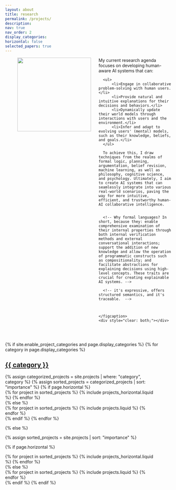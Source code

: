 ```yaml
---
layout: about
title: research
permalink: /projects/
description: 
nav: true
nav_order: 2
display_categories: 
horizontal: false
selected_papers: true
---
```




<figure style="position: relative; width: 100%; height: auto;">
    <img class="img-fluid rounded z-depth-1" style="float: left; margin-right: 25px; width: 240px; height: 240px;" src="{{ '/assets/img/HAI_logo.png' | relative_url }}" alt="" title="haxp image"/>
    <figcaption style="text-align:left; margin-left: 5px;">
      My current research agenda focuses on developing human-aware AI systems that can: 

      <ul>
          <li>Engage in collaborative problem-solving with human users.</li>
          <li>Provide natural and intuitive explanations for their decisions and behaviors.</li>
          <li>Dynamically update their world models through interactions with users and the environment.</li>
          <li>Infer and adapt to evolving users' (mental) models, such as their knowledge, beliefs, and goals.</li>
      </ul>

      To achieve this, I draw techniques from the realms of formal logic, planning, argumentation, belief revision, machine learning, as well as philosophy, cognitive science, and psychology. Ultimately, I aim to create AI systems that can seamlessly integrate into various real-world scenarios, paving the way for more intuitive, efficient, and trustworthy human-AI collaborative intelligence.  


      <!-- Why formal languages? In short, because they: enable comprehensive examination of their internal properties through both internal verification methods and external conversational interactions; support the addition of new knowledge and allow the operation of programmatic constructs such as compositionality; and facilitate abstractions for explaining decisions using high-level concepts. These traits are crucial for creating explainable AI systems. -->

      <!-- it's expressive, offers structured semantics, and it's traceable.  -->



    </figcaption>
    <div style="clear: both;"></div>
</figure>





<br> <br>
<!-- pages/projects.md -->
<div class="projects">
{% if site.enable_project_categories and page.display_categories %}
  <!-- Display categorized projects -->
  {% for category in page.display_categories %}
  <a id="{{ category }}" href=".#{{ category }}">
    <h2 class="category">{{ category }}</h2>
  </a>
  {% assign categorized_projects = site.projects | where: "category", category %}
  {% assign sorted_projects = categorized_projects | sort: "importance" %}
  <!-- Generate cards for each project -->
  {% if page.horizontal %}
  <div class="container">
    <div class="row row-cols-2">
    {% for project in sorted_projects %}
      {% include projects_horizontal.liquid %}
    {% endfor %}
    </div>
  </div>
  {% else %}
  <div class="grid">
    {% for project in sorted_projects %}
      {% include projects.liquid %}
    {% endfor %}
  </div>
  {% endif %}
  {% endfor %}

{% else %}

<!-- Display projects without categories -->

{% assign sorted_projects = site.projects | sort: "importance" %}

  <!-- Generate cards for each project -->

{% if page.horizontal %}

  <div class="container">
    <div class="row row-cols-2">
    {% for project in sorted_projects %}
      {% include projects_horizontal.liquid %}
    {% endfor %}
    </div>
  </div>
  {% else %}
  <div class="grid">
    {% for project in sorted_projects %}
      {% include projects.liquid %}
    {% endfor %}
  </div>
  {% endif %}
{% endif %}
</div>